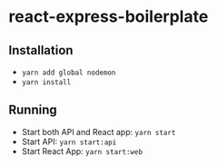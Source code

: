 # react-express-boilerplate

## Installation
* `yarn add global nodemon`
* `yarn install`

## Running
* Start both API and React app: `yarn start`
* Start API: `yarn start:api`
* Start React App: `yarn start:web`
